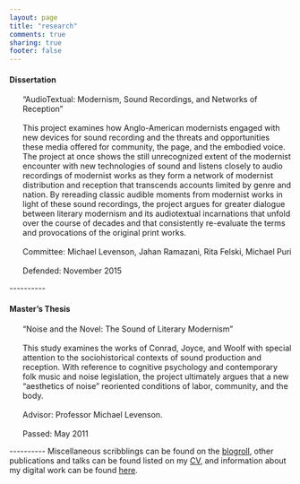 ```yaml
---
layout: page
title: "research"
comments: true
sharing: true
footer: false
---
```



<h4>Dissertation</h4>
<ol>“AudioTextual: Modernism, Sound Recordings, and Networks of Reception”<br><br>
This project examines how Anglo-American modernists engaged with new devices for sound recording and the threats and opportunities these media offered for community, the page, and the embodied voice. The project at once shows the still unrecognized extent of the modernist encounter with new technologies of sound and listens closely to audio recordings of modernist works as they form a network of modernist distribution and reception that transcends accounts limited by genre and nation. By rereading classic audible moments from modernist works in light of these sound recordings, the project argues for greater dialogue between literary modernism and its audiotextual incarnations that unfold over the course of decades and that consistently re-evaluate the terms and provocations of the original print works.<br><br>
Committee: Michael Levenson, Jahan Ramazani, Rita Felski, Michael Puri<br><br>
Defended: November 2015</ol>
<section></section>
----------
<h4>Master’s Thesis</h4> 
<ol>“Noise and the Novel: The Sound of Literary Modernism”<br><br>
This study examines the works of Conrad, Joyce, and Woolf with special attention to the sociohistorical contexts of sound production and reception. With reference to cognitive psychology and contemporary folk music and noise legislation, the project ultimately argues that a new “aesthetics of noise” reoriented conditions of labor, community, and the body. <br><br>
Advisor: Professor Michael Levenson. <br><br>
Passed: May 2011</ol>
<section></section>
----------
Miscellaneous scribblings can be found on the <a href="{{ root_url }}/blog/archives">blogroll</a>, other publications and talks can be found listed on my <a href="{{ root_url }}/cv">CV</a>, and information about my digital work can be found <a href="{{ root_url }}/digital-projects">here</a>.